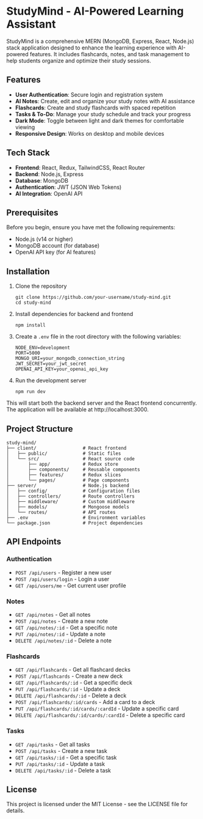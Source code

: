 # StudyMind - AI-Powered Learning Assistant

StudyMind is a comprehensive MERN (MongoDB, Express, React, Node.js) stack application designed to enhance the learning experience with AI-powered features. It includes flashcards, notes, and task management to help students organize and optimize their study sessions.

## Features

- **User Authentication**: Secure login and registration system
- **AI Notes**: Create, edit and organize your study notes with AI assistance
- **Flashcards**: Create and study flashcards with spaced repetition
- **Tasks & To-Do**: Manage your study schedule and track your progress
- **Dark Mode**: Toggle between light and dark themes for comfortable viewing
- **Responsive Design**: Works on desktop and mobile devices

## Tech Stack

- **Frontend**: React, Redux, TailwindCSS, React Router
- **Backend**: Node.js, Express
- **Database**: MongoDB
- **Authentication**: JWT (JSON Web Tokens)
- **AI Integration**: OpenAI API

## Prerequisites

Before you begin, ensure you have met the following requirements:

- Node.js (v14 or higher)
- MongoDB account (for database)
- OpenAI API key (for AI features)

## Installation

1. Clone the repository
   ```
   git clone https://github.com/your-username/study-mind.git
   cd study-mind
   ```

2. Install dependencies for backend and frontend
   ```
   npm install
   ```

3. Create a `.env` file in the root directory with the following variables:
   ```
   NODE_ENV=development
   PORT=5000
   MONGO_URI=your_mongodb_connection_string
   JWT_SECRET=your_jwt_secret
   OPENAI_API_KEY=your_openai_api_key
   ```

4. Run the development server
   ```
   npm run dev
   ```

This will start both the backend server and the React frontend concurrently. The application will be available at http://localhost:3000.

## Project Structure

```
study-mind/
├── client/                 # React frontend
│   ├── public/             # Static files
│   └── src/                # React source code
│       ├── app/            # Redux store
│       ├── components/     # Reusable components
│       ├── features/       # Redux slices
│       └── pages/          # Page components
├── server/                 # Node.js backend
│   ├── config/             # Configuration files
│   ├── controllers/        # Route controllers
│   ├── middleware/         # Custom middleware
│   ├── models/             # Mongoose models
│   └── routes/             # API routes
├── .env                    # Environment variables
└── package.json            # Project dependencies
```

## API Endpoints

### Authentication
- `POST /api/users` - Register a new user
- `POST /api/users/login` - Login a user
- `GET /api/users/me` - Get current user profile

### Notes
- `GET /api/notes` - Get all notes
- `POST /api/notes` - Create a new note
- `GET /api/notes/:id` - Get a specific note
- `PUT /api/notes/:id` - Update a note
- `DELETE /api/notes/:id` - Delete a note

### Flashcards
- `GET /api/flashcards` - Get all flashcard decks
- `POST /api/flashcards` - Create a new deck
- `GET /api/flashcards/:id` - Get a specific deck
- `PUT /api/flashcards/:id` - Update a deck
- `DELETE /api/flashcards/:id` - Delete a deck
- `POST /api/flashcards/:id/cards` - Add a card to a deck
- `PUT /api/flashcards/:id/cards/:cardId` - Update a specific card
- `DELETE /api/flashcards/:id/cards/:cardId` - Delete a specific card

### Tasks
- `GET /api/tasks` - Get all tasks
- `POST /api/tasks` - Create a new task
- `GET /api/tasks/:id` - Get a specific task
- `PUT /api/tasks/:id` - Update a task
- `DELETE /api/tasks/:id` - Delete a task

## License

This project is licensed under the MIT License - see the LICENSE file for details.